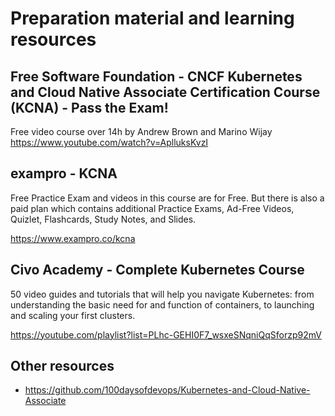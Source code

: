 # Preparation material and learning resources

## Free Software Foundation - CNCF Kubernetes and Cloud Native Associate Certification Course (KCNA) - Pass the Exam!

Free video course over 14h by Andrew Brown and Marino Wijay
https://www.youtube.com/watch?v=AplluksKvzI

## exampro - KCNA

Free Practice Exam and videos in this course are for Free. But there is also a paid plan which contains
additional Practice Exams, Ad-Free Videos, Quizlet, Flashcards, Study Notes, and Slides.

https://www.exampro.co/kcna

## Civo Academy - Complete Kubernetes Course

50 video guides and tutorials that will help you navigate Kubernetes: from understanding the basic need for and function of containers, to launching and scaling your first clusters.

https://youtube.com/playlist?list=PLhc-GEHI0F7_wsxeSNqniQqSforzp92mV


## Other resources

* https://github.com/100daysofdevops/Kubernetes-and-Cloud-Native-Associate

